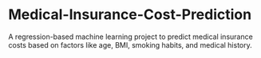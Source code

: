 # Medical-Insurance-Cost-Prediction
A regression-based machine learning project to predict medical insurance costs based on factors like age, BMI, smoking habits, and medical history.
